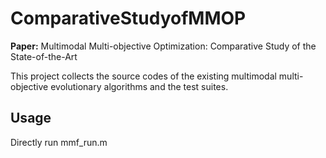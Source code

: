 # ComparativeStudyofMMOP
**Paper:** Multimodal Multi-objective Optimization: Comparative Study of the State-of-the-Art

This project collects the source codes of the existing multimodal multi-objective evolutionary algorithms and the test suites.

## Usage
Directly run mmf_run.m